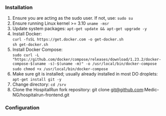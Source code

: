 ### Installation ###
1. Ensure you are acting as the sudo user. If not, use: `sudo su`
1. Ensure running Linux kernel >= 3.10 `uname -msr`
1. Update system packages: `apt-get update && apt-get upgrade -y`
1. Install Docker: <br>`curl -fsSL https://get.docker.com -o get-docker.sh`<br>
`sh get-docker.sh`
1. Install Docker Compose: <br>
`sudo curl -L "https://github.com/docker/compose/releases/download/1.23.2/docker-compose-$(uname -s)-$(uname -m)" -o /usr/local/bin/docker-compose`<br>
`sudo chmod +x /usr/local/bin/docker-compose`
1. Make sure git is installed; usually already installed in most DO droplets: `apt-get install git -y`
1. Change directory: `cd /srv`
1. Clone the HospitalRun fork repository: git clone git@github.com:Medic-NG/hospitalrun-frontend.git




### Configuration ###

